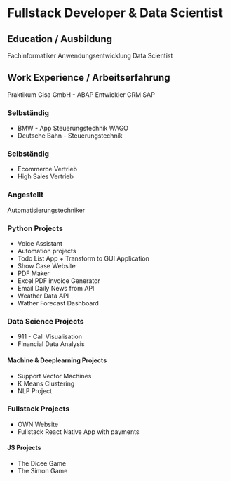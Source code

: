 # Fullstack Developer & Data Scientist

## Education / Ausbildung
Fachinformatiker Anwendungsentwicklung
Data Scientist 

## Work Experience / Arbeitserfahrung
Praktikum Gisa GmbH - ABAP Entwickler CRM SAP 

### Selbständig 
- BMW - App Steuerungstechnik WAGO
- Deutsche Bahn - Steuerungstechnik

### Selbständig
- Ecommerce Vertrieb 
- High Sales Vertrieb

### Angestellt
Automatisierungstechniker 

### Python Projects
- Voice Assistant
- Automation projects
- Todo List App + Transform to GUI Application
- Show Case Website
- PDF Maker
- Excel PDF invoice Generator
- Email Daily News from API
- Weather Data API
- Wather Forecast Dashboard

### Data Science Projects
- 911 - Call Visualisation
- Financial Data Analysis

#### Machine & Deeplearning Projects 
- Support Vector Machines
- K Means Clustering
- NLP Project

### Fullstack Projects
- OWN Website
- Fullstack React Native App with payments

#### JS Projects 
- The Dicee Game
- The Simon Game
